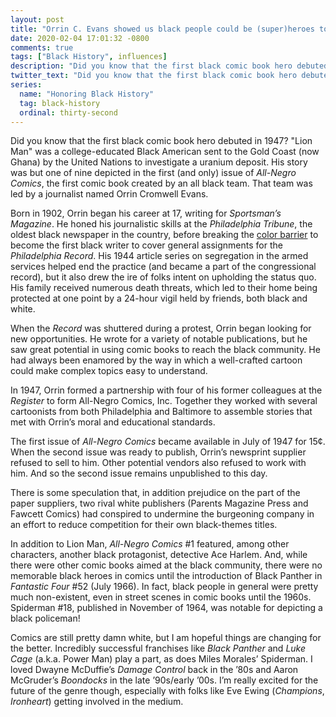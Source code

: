 ```yaml
---
layout: post
title: "Orrin C. Evans showed us black people could be (super)heroes too"
date: 2020-02-04 17:01:32 -0800
comments: true
tags: ["Black History", influences]
description: "Did you know that the first black comic book hero debuted in 1947?"
twitter_text: "Did you know that the first black comic book hero debuted in 1947?"
series:
  name: "Honoring Black History"
  tag: black-history
  ordinal: thirty-second
---
```


Did you know that the first black comic book hero debuted in 1947? "Lion Man" was a college-educated Black American sent to the Gold Coast (now Ghana) by the United Nations to investigate a uranium deposit. His story was but one of nine depicted in the first (and only) issue of <cite>All-Negro Comics</cite>, the first comic book created by an all black team. That team was led by a journalist named Orrin Cromwell Evans.

<!-- more -->

Born in 1902, Orrin began his career at 17, writing for <cite>Sportsman’s Magazine</cite>. He honed his journalistic skills at the <cite>Philadelphia Tribune</cite>, the oldest black newspaper in the country, before breaking the [color barrier](https://www.thefreedictionary.com/Color+barrier) to become the first black writer to cover general assignments for the <cite>Philadelphia Record</cite>. His 1944 article series on segregation in the armed services helped end the practice (and became a part of the congressional record), but it also drew the ire of folks intent on upholding the status quo. His family received numerous death threats, which led to their home being protected at one point by a 24-hour vigil held by friends, both black and white.

When the <cite>Record</cite> was shuttered during a protest, Orrin began looking for new opportunities. He wrote for a variety of notable publications, but he saw great potential in using comic books to reach the black community. He had always been enamored by the way in which a well-crafted cartoon could make complex topics easy to understand.

In 1947, Orrin formed a partnership with four of his former colleagues at the <cite>Register</cite> to form All-Negro Comics, Inc. Together they worked with several cartoonists from both Philadelphia and Baltimore to assemble stories that met with Orrin’s moral and educational standards.

The first issue of <cite>All-Negro Comics</cite> became available in July of 1947 for 15¢. When the second issue was ready to publish, Orrin’s newsprint supplier refused to sell to him. Other potential vendors also refused to work with him. And so the second issue remains unpublished to this day.

There is some speculation that, in addition prejudice on the part of the paper suppliers, two rival white publishers (Parents Magazine Press and Fawcett Comics) had conspired to undermine the burgeoning company in an effort to reduce competition for their own black-themes titles.

In addition to Lion Man, <cite>All-Negro Comics</cite> #1 featured, among other characters, another black protagonist, detective Ace Harlem. And, while there were other comic books aimed at the black community, there were no memorable black heroes in comics until the introduction of Black Panther in <cite>Fantastic Four</cite> #52 (July 1966). In fact, black people in general were pretty much non-existent, even in street scenes in comic books until the 1960s. Spiderman #18, published in November of 1964, was notable for depicting a black policeman!

Comics are still pretty damn white, but I am hopeful things are changing for the better. Incredibly successful franchises like <cite>Black Panther</cite> and <cite>Luke Cage</cite> (a.k.a. Power Man) play a part, as does Miles Morales’ Spiderman. I loved Dwayne McDuffie’s <cite>Damage Control</cite> back in the ’80s and Aaron McGruder’s <cite>Boondocks</cite> in the late ’90s/early ’00s. I’m really excited for the future of the genre though, especially with folks like Eve Ewing (<cite>Champions</cite>, <cite>Ironheart</cite>) getting involved in the medium.